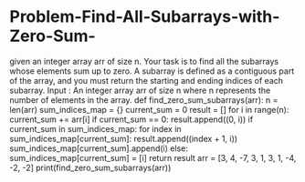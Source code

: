 # Problem-Find-All-Subarrays-with-Zero-Sum-
given an integer array arr of size n. Your task is to find all the subarrays whose elements sum up to zero. A subarray is defined as a contiguous part of the array, and you must return the starting and ending indices of each subarray.  Input : An integer array arr of size n where n represents the number of elements in the array.
def find_zero_sum_subarrays(arr):
    n = len(arr)
    sum_indices_map = {}
    current_sum = 0
    result = []
    for i in range(n):
        current_sum += arr[i]
        if current_sum == 0:
            result.append((0, i))
        if current_sum in sum_indices_map:
            for index in sum_indices_map[current_sum]:
                result.append((index + 1, i))
            sum_indices_map[current_sum].append(i)
        else:
            sum_indices_map[current_sum] = [i]
    return result
arr = [3, 4, -7, 3, 1, 3, 1, -4, -2, -2]
print(find_zero_sum_subarrays(arr))

